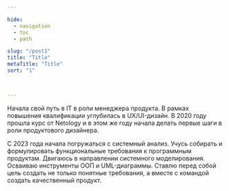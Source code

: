 ```yaml
---

hide:
  - navigation
  - toc
  - path

slug: "/post1"
title: "Title"
metaTitle: "Title"
sort: "1"



---
```



Начала свой путь в IT в роли менеджера продукта. В рамках повышения квалификации углубилась в UX/UI-дизайн. В 2020 году прошла курс от Netology и в этом же году начала делать первые шаги в роли продуктового дизайнера. 

С 2023 года начала погружаться с системный анализ. Учусь собирать и формулировать функциональные требования к программным продуктам. Двигаюсь в направлении системного моделирования. Осваиваю инструменты ООП и UML-диаграммы. Ставлю перед собой цель создать не только понятные требования, а вместе с командой создать качественный продукт.

